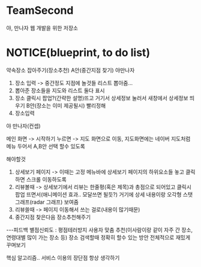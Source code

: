 # TeamSecond
야, 만나자 웹 개발을 위한 저장소

# NOTICE(blueprint, to do list)
약속장소 잡아주기(장소추천)
A안(중간지점 찾기) 야만나자
1. 장소 입력 -> 중간정도 지점에 놀것들 리스트 뽑아줌…
2. 뽑아준 장소들을 지도와 리스트 둘다 표시
3. 장소 클릭시 팝업?(간략한 설명)뜨고 거기서 상세정보 눌러서 새창에서 상세정보 띄우기
B안(장소는 이미 제공될시) 빨리정해
1. 장소입력

야 만나자(컨셉) 

메인 화면 -> 시작하기 누르면 -> 지도 화면으로 이동, 지도화면에는 네이버 지도처럼 메뉴 두어서 A,B안 선택 할수 있도록


해야할것

1. 상세보기 페이지 -> 이때는 고정 메뉴바에 상세보기 페이지의 하위요소들 놓고 클릭하면 스크롤 이동하도록
2. 리뷰볼때 -> 상세보기에서 리뷰는 한줄평(혹은 제목)과 총점으로 되어있고 클릭시 팝업 뜨면서(애니메이션 효과.. 모달쓰면 될듯?) 거기에 상세 내용이랑 오각형 스탯 그래프(radar 그래프) 보여줌
3. 리뷰쓸때 -> 페이지 이동해서 쓰는 걸로(내용이 많기때문)
4. 중간지점 찾은다음 장소추천해주기

---피드백
별점신뢰도 : 평점테러방지
사용자 맞춤 추천(이사람이랑 같이 자주 간 장소, 
연령대별 많이 가는 장소 등)
장소 검색할때 정확히 할수 있는 방안
전체적으로 재밌게 꾸며보기

핵심 알고리즘..
서비스 이용의 장단점 항상 생각하기


